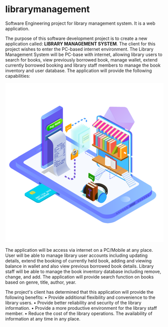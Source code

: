 # librarymanagement
Software Engineering project for library management system. It is a web application.

The purpose of this software development project is to create a new application called: **LIBRARY MANAGEMENT SYSTEM**. The client for this project wishes to enter the PC-based internet environment. The Library Management System will be PC-base with internet, allowing library users to search for books, view previously borrowed book, manage wallet, extend currently borrowed booking and library staff members to manage the book inventory and user database. The application will provide the following capabilities: 

![Image of Yaktocat](https://github.com/ajithpai07/librarymanagement/blob/master/public/left-home.png)

The application will be access via internet on a PC/Mobile at any place. 
User will be able to manage library user accounts including updating details, extend the booking of currently held book, adding and viewing balance in wallet and also view previous borrowed book details. Library staff will be able to manage the book inventory database including remove, change, and add.
The application will provide search function on books based on genre, title, author, year. 

 The project's client has determined that this application will provide the following benefits:
     • Provide additional flexibility and convenience to the library users. 
     • Provide better reliability and security of the library information. 
     • Provide a more productive environment for the library staff member. 
     • Reduce the cost of the library operations. 
The availability of information at any time in any place.
